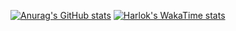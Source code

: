 [![Anurag's GitHub stats](https://github-readme-stats.vercel.app/api?username=MINGtoMING)](https://github.com/anuraghazra/github-readme-stats)
[![Harlok's WakaTime stats](https://github-readme-stats.vercel.app/api/wakatime?username=MINGtoMING)](https://github.com/anuraghazra/github-readme-stats)
